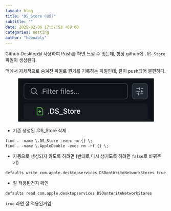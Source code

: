 ```yaml
---
layout: blog
title: "DS_Store 이란?"
subtitle: ""
date: 2025-02-06 17:57:53 +09:00
categories: setting
author: "hoonably"
---
```

<div class="page-body"><p id="195451cf-7b79-8007-b74b-e38e4ad8eeee" class="">Github Desktop을 사용하여 Push를 하면 느낄 수 잇는데, 항상 github에 <code>.DS_Store</code> 파일이 생성된다.</p><p id="1a4451cf-7b79-80b9-a56a-ce171136bf9d" class="">맥에서 자체적으로 숨겨진 파일로 뭔가를 기록하는 파일인데, 같이 push되어 불편하다.</p><figure id="195451cf-7b79-80f9-a5c6-cefe830a0af6" class="image"><a href="/files/2025-02-06-ds-store/image.png"><img style="width:541.96875px" src="/files/2025-02-06-ds-store/image.png"/></a></figure><p id="195451cf-7b79-808c-a8bf-cfa04e49cafe" class="">
</p><ul id="195451cf-7b79-80f2-94a8-f8a189fcfdf6" class="bulleted-list"><li style="list-style-type:disc">기존 생성된 .DS_Store 삭제</li></ul><script src="https://cdnjs.cloudflare.com/ajax/libs/prism/1.29.0/prism.min.js" integrity="sha512-7Z9J3l1+EYfeaPKcGXu3MS/7T+w19WtKQY/n+xzmw4hZhJ9tyYmcUS+4QqAlzhicE5LAfMQSF3iFTK9bQdTxXg==" crossorigin="anonymous" referrerPolicy="no-referrer"></script><link rel="stylesheet" href="https://cdnjs.cloudflare.com/ajax/libs/prism/1.29.0/themes/prism.min.css" integrity="sha512-tN7Ec6zAFaVSG3TpNAKtk4DOHNpSwKHxxrsiw4GHKESGPs5njn/0sMCUMl2svV4wo4BK/rCP7juYz+zx+l6oeQ==" crossorigin="anonymous" referrerPolicy="no-referrer"/><pre id="195451cf-7b79-80b5-bc0e-ddb5c343c780" class="code"><code class="language-Bash">find . -name \.DS_Store -exec rm {} \;
find . -name \.AppleDouble -exec rm -rf {} \;</code></pre><p id="195451cf-7b79-800f-ad68-dd39664bb8f1" class="">
</p><ul id="195451cf-7b79-805d-a33e-f96128d699dc" class="bulleted-list"><li style="list-style-type:disc">자동으로 생성되지 않도록 하려면 (반대로 다시 생기도록 하려면 <code>false</code>로 바꿔주기)</li></ul><script src="https://cdnjs.cloudflare.com/ajax/libs/prism/1.29.0/prism.min.js" integrity="sha512-7Z9J3l1+EYfeaPKcGXu3MS/7T+w19WtKQY/n+xzmw4hZhJ9tyYmcUS+4QqAlzhicE5LAfMQSF3iFTK9bQdTxXg==" crossorigin="anonymous" referrerPolicy="no-referrer"></script><link rel="stylesheet" href="https://cdnjs.cloudflare.com/ajax/libs/prism/1.29.0/themes/prism.min.css" integrity="sha512-tN7Ec6zAFaVSG3TpNAKtk4DOHNpSwKHxxrsiw4GHKESGPs5njn/0sMCUMl2svV4wo4BK/rCP7juYz+zx+l6oeQ==" crossorigin="anonymous" referrerPolicy="no-referrer"/><pre id="195451cf-7b79-8097-ac1f-d0dbcd329d0a" class="code"><code class="language-Bash">defaults write com.apple.desktopservices DSDontWriteNetworkStores true</code></pre><p id="195451cf-7b79-80ef-bd23-e1060814d8a2" class="">
</p><ul id="195451cf-7b79-80a4-ba0d-f281687dd637" class="bulleted-list"><li style="list-style-type:disc">잘 적용된건지 확인</li></ul><script src="https://cdnjs.cloudflare.com/ajax/libs/prism/1.29.0/prism.min.js" integrity="sha512-7Z9J3l1+EYfeaPKcGXu3MS/7T+w19WtKQY/n+xzmw4hZhJ9tyYmcUS+4QqAlzhicE5LAfMQSF3iFTK9bQdTxXg==" crossorigin="anonymous" referrerPolicy="no-referrer"></script><link rel="stylesheet" href="https://cdnjs.cloudflare.com/ajax/libs/prism/1.29.0/themes/prism.min.css" integrity="sha512-tN7Ec6zAFaVSG3TpNAKtk4DOHNpSwKHxxrsiw4GHKESGPs5njn/0sMCUMl2svV4wo4BK/rCP7juYz+zx+l6oeQ==" crossorigin="anonymous" referrerPolicy="no-referrer"/><pre id="195451cf-7b79-8041-9854-cc11e2eb0ee8" class="code"><code class="language-Bash">defaults read com.apple.desktopservices DSDontWriteNetworkStores</code></pre><p id="195451cf-7b79-8035-b7bc-eacde9440dc6" class=""><code>true</code> 라면 잘 적용된거임</p><p id="195451cf-7b79-80b7-840c-cfdaa0bbd573" class="">
</p></div>